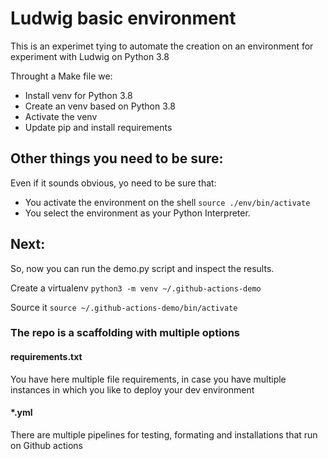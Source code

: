 # Ludwig basic environment
This is an experimet tying to automate the creation on an environment for experiment with Ludwig on Python 3.8

Throught a Make file we:
- Install venv for Python 3.8
- Create an venv based on Python  3.8
- Activate the venv
- Update pip and install requirements

## Other things you need to be sure:
Even if it sounds obvious, yo need to be sure that:
- You activate the environment on the shell `source ./env/bin/activate`
- You select the environment as your Python Interpreter.

## Next:
So, now you can run the demo.py script and inspect the results.

Create a virtualenv
```python3 -m venv ~/.github-actions-demo```

Source it
```source ~/.github-actions-demo/bin/activate```

### The repo is a scaffolding with multiple options

#### requirements.txt

You have here multiple file requirements, in case you have multiple instances in which you like to deploy your dev environment

#### *.yml

There are multiple pipelines for testing, formating and installations that run on Github actions
